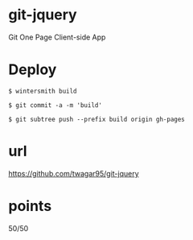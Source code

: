 # git-jquery
Git One Page Client-side App


# Deploy

    $ wintersmith build

    $ git commit -a -m 'build'

    $ git subtree push --prefix build origin gh-pages


# url
https://github.com/twagar95/git-jquery

# points
50/50

